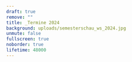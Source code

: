 ```yaml
---
draft: true
remove: ""
title: _Termine 2024
background: uploads/semesterschau_ws_2024.jpg
unmute: false
fullscreen: true
noborder: true
lifetime: 48000
---
```

